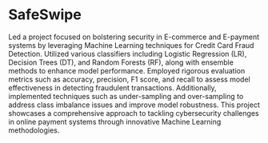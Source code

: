 # SafeSwipe
Led a project focused on bolstering security in E-commerce and E-payment systems by leveraging Machine Learning techniques for Credit Card Fraud Detection. 
Utilized various classifiers including Logistic Regression (LR), Decision Trees (DT), and Random Forests (RF), along with ensemble methods to enhance model performance. 
Employed rigorous evaluation metrics such as accuracy, precision, F1 score, and recall to assess model effectiveness in detecting fraudulent transactions. 
Additionally, implemented techniques such as under-sampling and over-sampling to address class imbalance issues and improve model robustness. 
This project showcases a comprehensive approach to tackling cybersecurity challenges in online payment systems through innovative Machine Learning methodologies.

